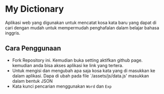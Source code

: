 # My Dictionary
Aplikasi web yang digunakan untuk mencatat kosa kata baru yang dapat di cari dengan mudah untuk mempermudah penghafalan dalam belajar bahasa inggris.

## Cara Penggunaan 
- Fork Repository ini. Kemudian buka setting aktifkan github page. kemudian anda bisa akses aplikasi ke link yang tertera.
- Untuk mengisi dan mengubah apa saja kosa kata yang di masukkan ke dalam aplikasi. Dapa di ubah pada file `/assets/js/data.js' masukkan dalam bentuk JSON
- Kata kunci pencarian menggunakan `Word` dan `Exp`

